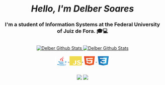 <h1  align="center"><i>Hello, I'm Delber Soares</i></h1>

<h3  align="center">I'm a student of Information Systems at the Federal University of Juiz de Fora. 🎓💻</h3>

##

<div align="center">
  <a href="https://github.com/delberss">
  <img width="400px" alt="Delber Github Stats" src="https://github-readme-stats.vercel.app/api?username=delberss&show_icons=true&hide_border=true&count_private=true&hide=prs,contribs&theme=dark" />
 <img alt="Delber Github Stats" src="https://github-readme-stats.vercel.app/api/top-langs/?username=delberss&layout=compact&theme=dark" />
</div>
  
<div style="display: inline_block" align="center"><br>
  <img align="center" alt="Delber-Java" height="30" width="40" src="https://raw.githubusercontent.com/devicons/devicon/master/icons/java/java-original.svg">
  <img align="center" alt="Delber-Js" height="30" width="40" src="https://raw.githubusercontent.com/devicons/devicon/master/icons/javascript/javascript-plain.svg">
  <img align="center" alt="Delber-HTML" height="30" width="40" src="https://raw.githubusercontent.com/devicons/devicon/master/icons/html5/html5-original.svg">
  <img align="center" alt="Delber-CSS" height="30" width="40" src="https://raw.githubusercontent.com/devicons/devicon/master/icons/css3/css3-original.svg">
  
</div>

  
  ##
 
<div  align="center"> 
  
  <a href="https://instagram.com/rafaballerini" target="_blank"><img src="https://img.shields.io/badge/-Instagram-black?style=for-the-badge&logo=instagram&logoColor=white" target="_blank"></a>
  <a href="https://www.linkedin.com/in/delber-soares-5a8397227/" target="_blank"><img src="https://img.shields.io/badge/-LinkedIn-%230077B5?style=for-the-badge&logo=linkedin&logoColor=white" target="_blank"></a> 
 
</div>
